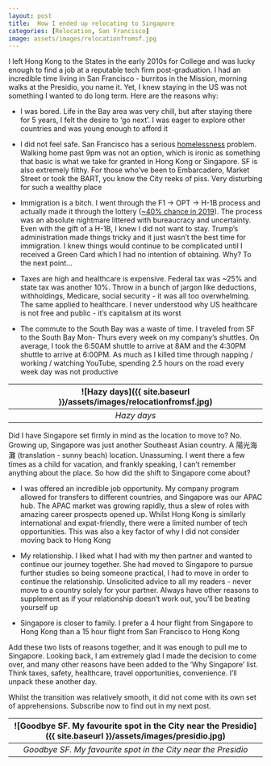 ```yaml
---
layout: post
title:  How I ended up relocating to Singapore
categories: [Relocation, San Francisco]
image: assets/images/relocationfromsf.jpg
---
```

I left Hong Kong to the States in the early 2010s for College and was lucky enough to find a job at a reputable tech firm post-graduation. I had an incredible time living in San Francisco - burritos in the Mission, morning walks at the Presidio, you name it. Yet, I knew staying in the US was not something I wanted to do long term. Here are the reasons why:

+ I was bored. Life in the Bay area was very chill, but after staying there for 5 years, I felt the desire to ‘go next’. I was eager to explore other countries and was young enough to afford it

+ I did not feel safe. San Francisco has a serious [homelessness](https://sfgov.org/scorecards/safety-net/homeless-population#:~:text=POINT%2DIN%2DTIME%20HOMELESS%20COUNTS,homeless%20population%20from%202019%20%E2%80%93%202022.) problem. Walking home past 9pm was not an option, which is ironic as something that basic is what we take for granted in Hong Kong or Singapore. SF is also extremely filthy. For those who’ve been to Embarcadero, Market Street or took the BART, you know the City reeks of piss. Very disturbing for such a wealthy place

+ Immigration is a bitch. I went through the F1 → OPT → H-1B process and actually made it through the lottery ([~40% chance in 2019](https://www.lawfirm4immigrants.com/what-h-1b-lottery-results-says-about-odds/)). The process was an absolute nightmare littered with bureaucracy and uncertainty. Even with the gift of a H-1B, I knew I did not want to stay. Trump’s administration made things tricky and it just wasn’t the best time for immigration. I knew things would continue to be complicated until I received a Green Card which I had no intention of obtaining. Why? To the next point…

+ Taxes are high and healthcare is expensive. Federal tax was ~25% and state tax was another 10%. Throw in a bunch of jargon like deductions, withholdings, Medicare, social security - it was all too overwhelming. The same applied to healthcare. I never understood why US healthcare is not free and public - it’s capitalism at its worst

+ The commute to the South Bay was a waste of time. I traveled from SF to the South Bay Mon- Thurs every week on my company’s shuttles. On average, I took the 6:50AM shuttle to arrive at 8AM and the 4:30PM shuttle to arrive at 6:00PM. As much as I killed time through napping / working / watching YouTube, spending 2.5 hours on the road every week day was not productive

| ![Hazy days]({{ site.baseurl }}/assets/images/relocationfromsf.jpg)
|:--:| 
|  *Hazy days*  |

Did I have Singapore set firmly in mind as the location to move to? No. Growing up, Singapore was just another Southeast Asian country. A 陽光海灘 (translation - sunny beach) location. Unassuming. I went there a few times as a child for vacation, and frankly speaking, I can’t remember anything about the place. So how did the shift to Singapore come about?

+ I was offered an incredible job opportunity. My company program allowed for transfers to different countries, and Singapore was our APAC hub. The APAC market was growing rapidly, thus a slew of roles with amazing career prospects opened up. Whilst Hong Kong is similarly international and expat-friendly, there were a limited number of tech opportunities. This was also a key factor of why I did not consider moving back to Hong Kong

+ My relationship. I liked what I had with my then partner and wanted to continue our journey together. She had moved to Singapore to pursue further studies so being someone practical, I had to move in order to continue the relationship. Unsolicited advice to all my readers - never move to a country solely for your partner. Always have other reasons to supplement as if your relationship doesn’t work out, you’ll be beating yourself up

+ Singapore is closer to family. I prefer a 4 hour flight from Singapore to Hong Kong than a 15 hour flight from San Francisco to Hong Kong

Add these two lists of reasons together, and it was enough to pull me to Singapore. Looking back, I am extremely glad I made the decision to come over, and many other reasons have been added to the ‘Why Singapore’ list. Think taxes, safety, healthcare, travel opportunities, convenience. I’ll unpack these another day.

Whilst the transition was relatively smooth, it did not come with its own set of apprehensions. Subscribe now to find out in my next post.

| ![Goodbye SF. My favourite spot in the City near the Presidio]({{ site.baseurl }}/assets/images/presidio.jpg)
|:--:| 
|  *Goodbye SF. My favourite spot in the City near the Presidio*  |